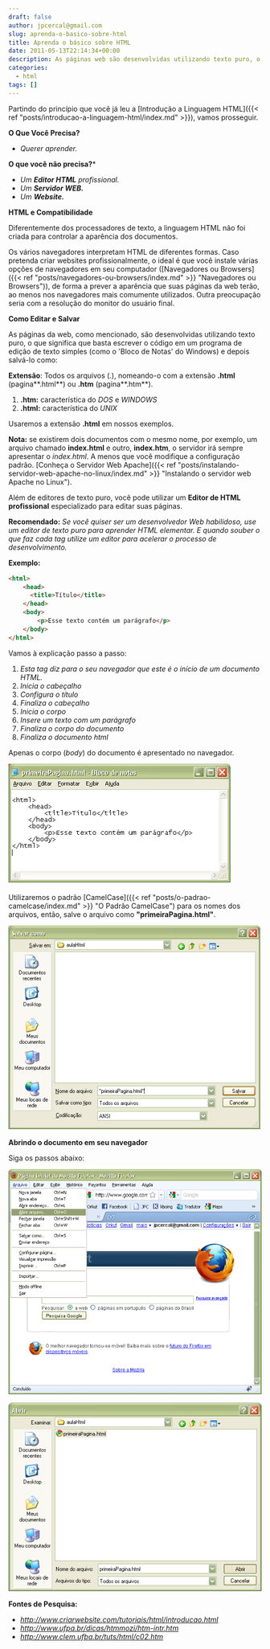 ```yaml
---
draft: false
author: jpcercal@gmail.com
slug: aprenda-o-basico-sobre-html
title: Aprenda o básico sobre HTML
date: 2011-05-13T22:14:34+00:00
description: As páginas web são desenvolvidas utilizando texto puro, o que significa que basta escrever o código em um programa de edição de texto simples. Aprenda HTML!
categories:
  - html
tags: []
---
```


Partindo do princípio que você já leu a [Introdução a Linguagem HTML]({{< ref "posts/introducao-a-linguagem-html/index.md" >}}), 
vamos prosseguir.

**O Que Você Precisa?**

* _Querer aprender._

**O que você não precisa?***

* _Um **Editor HTML** profissional._
* _Um **Servidor WEB.**_
* _Um **Website.**_

**HTML e Compatibilidade**

Diferentemente dos processadores de texto, a linguagem HTML não foi criada para controlar a aparência dos documentos.

Os vários navegadores interpretam HTML de diferentes formas. Caso pretenda criar websites profissionalmente, o ideal é 
que você instale várias opções de navegadores em seu computador 
([Navegadores ou Browsers]({{< ref "posts/navegadores-ou-browsers/index.md" >}} "Navegadores ou Browsers")), de forma 
a prever a aparência que suas páginas da web terão, ao menos nos navegadores mais comumente utilizados. Outra 
preocupação seria com a resolução do monitor do usuário final.

**Como Editar e Salvar**

As páginas da web, como mencionado, são desenvolvidas utilizando texto puro, o que significa que basta escrever o 
código em um programa de edição de texto simples (como o 'Bloco de Notas' do Windows) e depois salvá-lo como:

**Extensão**: Todos os arquivos (*.*), nomeando-o com a extensão **.html** (pagina**.html**) ou **.htm** (pagina**.htm**).

1. **.htm:** característica do _DOS_ e _WINDOWS_
2. **.html:** característica do _UNIX_

Usaremos a extensão **.html** em nossos exemplos.

**Nota:** se existirem dois documentos com o mesmo nome, por exemplo, um arquivo chamado **index.html** e outro, 
**index.htm**, o servidor irá sempre apresentar o _index.html_. A menos que você modifique a configuração padrão. 
[Conheça o Servidor Web Apache]({{< ref "posts/instalando-servidor-web-apache-no-linux/index.md" >}} "Instalando o servidor web Apache no Linux").

Além de editores de texto puro, você pode utilizar um **Editor de HTML profissional** especializado para editar suas 
páginas.

**Recomendado:** _Se você quiser ser um desenvolvedor Web habilidoso, use um editor de texto puro para aprender HTML 
elementar. E quando souber o que faz cada tag utilize um editor para acelerar o processo de desenvolvimento._


**Exemplo:**

```html
<html>
    <head>
      <title>Título</title>
    </head>
    <body>
        <p>Esse texto contém um parágrafo</p>
    </body>
</html>
```

Vamos à explicação passo a passo:

1. _Esta tag diz para o seu navegador que este é o início de um documento HTML._
2. _Inicia o cabeçalho_
3. _Configura o título_
4. _Finaliza o cabeçalho_
5. _Inicia o corpo_
6. _Insere um texto com um parágrafo_
7. _Finaliza o corpo do documento_
8. _Finaliza o documento html_

Apenas o corpo (_body_) do documento é apresentado no navegador.

![Aprenda o básico sobre HTML](primeiraPagina.png "Exemplo utilizando as marcações HTML")

Utilizaremos o padrão [CamelCase]({{< ref "posts/o-padrao-camelcase/index.md" >}} "O Padrão CamelCase") para os nomes 
dos arquivos, então, salve o arquivo como **"primeiraPagina.html"**.

![Aprenda o básico sobre HTML](salvarDocumentoHtml.png "Salvar documento HTML com o Bloco de Notas")

**Abrindo o documento em seu navegador**

Siga os passos abaixo:

![Aprenda o básico sobre HTML](abrirDocumentoHtmlMozillaFirefoxMenu.png "Aprenda o básico sobre HTML")

![Aprenda o básico sobre HTML](abrirDocumentoHtmlMozillaFirefox.png "Aprenda o básico sobre HTML")

**Fontes de Pesquisa:**

* _http://www.criarwebsite.com/tutoriais/html/introducao.html_
* _http://www.ufpa.br/dicas/htmmozi/htm-intr.htm_
* _http://www.clem.ufba.br/tuts/html/c02.htm_
